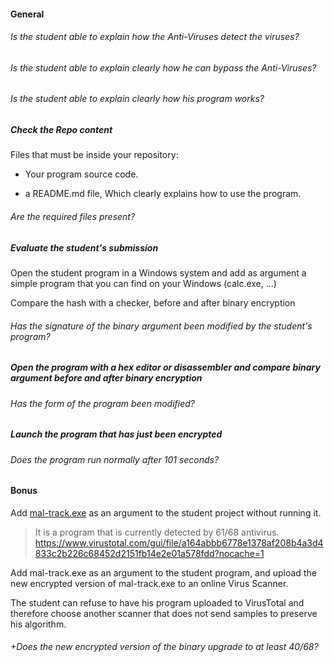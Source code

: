 #### General

###### Is the student able to explain how the Anti-Viruses detect the viruses?

###### Is the student able to explain clearly how he can bypass the Anti-Viruses?

###### Is the student able to explain clearly how his program works?

##### Check the Repo content

Files that must be inside your repository:

- Your program source code.

- a README.md file, Which clearly explains how to use the program.

###### Are the required files present?

##### Evaluate the student's submission

Open the student program in a Windows system and add as argument a simple program that you can find on your Windows (calc.exe, ...)

Compare the hash with a checker, before and after binary encryption

###### Has the signature of the binary argument been modified by the student's program?

##### Open the program with a hex editor or disassembler and compare binary argument before and after binary encryption

###### Has the form of the program been modified?

##### Launch the program that has just been encrypted

###### Does the program run normally after 101 seconds?

#### Bonus

Add [mal-track.exe](</res/mal-track(Fynloski%20sample%2C%20ON%20VM%20ONLY).zip>) as an argument to the student project without running it.

> It is a program that is currently detected by 61/68 antivirus.
> https://www.virustotal.com/gui/file/a164abbb6778e1378af208b4a3d4833c2b226c68452d2151fb14e2e01a578fdd?nocache=1

Add mal-track.exe as an argument to the student program, and upload the new encrypted version of mal-track.exe to an online Virus Scanner.

The student can refuse to have his program uploaded to VirusTotal and therefore choose another scanner that does not send samples to preserve his algorithm.

###### +Does the new encrypted version of the binary upgrade to at least 40/68?
